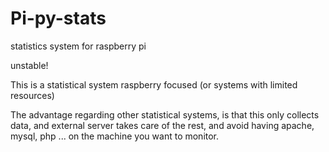 Pi-py-stats
===========

statistics system for raspberry pi

unstable!

This is a statistical system raspberry focused (or systems with limited resources)

The advantage regarding other statistical systems, is that this only collects data, and external server takes care of the rest, and avoid having apache, mysql, php ... on the machine you want to monitor.
